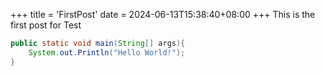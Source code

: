 +++
title = 'FirstPost'
date = 2024-06-13T15:38:40+08:00
+++
This is the first post for Test
```java
public static void main(String[] args){
    System.out.Println("Hello World!");
}
```

